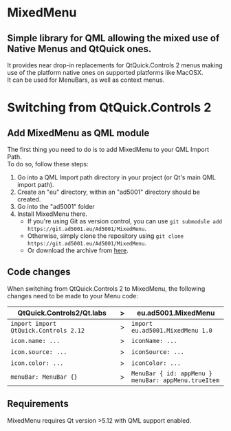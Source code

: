 # MixedMenu
Simple library for QML allowing the mixed use of Native Menus and QtQuick ones.    
---
It provides near drop-in replacements for QtQuick.Controls 2 menus making use of the platform native ones on supported platforms like MacOSX.    
It can be used for MenuBars, as well as context menus.   

# Switching from QtQuick.Controls 2

## Add MixedMenu as QML module
The first thing you need to do is to add MixedMenu to your QML Import Path.   
To do so, follow these steps:
1. Go into a QML Import path directory in your project (or Qt's main QML import path).
2. Create an "eu" directory, within an "ad5001" directory should be created.
3. Go into the "ad5001" folder
4. Install MixedMenu there.
    - If you're using Git as version control, you can use `git submodule add https://git.ad5001.eu/Ad5001/MixedMenu`.
    - Otherwise, simply clone the repository using `git clone https://git.ad5001.eu/Ad5001/MixedMenu`.
    - Or download the archive from [here](https://git.ad5001.eu/Ad5001/MixedMenu/archive/main.zip).


## Code changes
When switching from QtQuick.Controls 2 to MixedMenu, the following changes need to be made to your Menu code:    

|QtQuick.Controls2/Qt.labs            | > |eu.ad5001.MixedMenu                                     |
|-------------------------------------|---|--------------------------------------------------------|
|`import import QtQuick.Controls 2.12`| > |`import eu.ad5001.MixedMenu 1.0`                        |
|`icon.name: ...`                     | > |`iconName: ...`                                         |
|`icon.source: ...`                   | > |`iconSource: ...`                                       |
|`icon.color: ...`                    | > |`iconColor: ...`                                        |
|`menuBar: MenuBar {}`                | > |`MenuBar { id: appMenu }`<br>`menuBar: appMenu.trueItem`|


## Requirements
MixedMenu requires Qt version >5.12 with QML support enabled.
